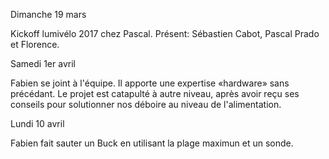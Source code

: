 Dimanche 19 mars

  Kickoff lumivélo 2017 chez Pascal. Présent: Sébastien Cabot, Pascal Prado et Florence.

Samedi 1er avril

  Fabien se joint à l'équipe. Il apporte une expertise «hardware» sans
  précédant. Le projet est catapulté à autre niveau, après avoir reçu ses
  conseils pour solutionner nos déboire au niveau de l'alimentation.

Lundi 10 avril

  Fabien fait sauter un Buck en utilisant la plage maximun et un sonde.

